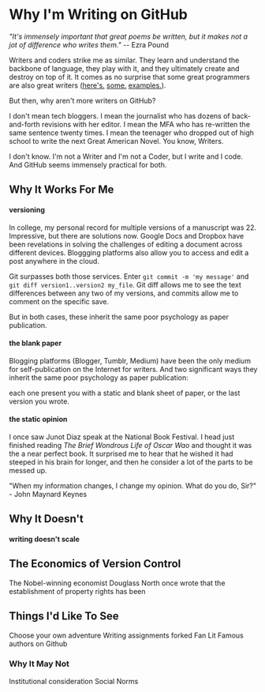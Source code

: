 # Why I'm Writing on GitHub

_"It's immensely important that great poems be written, but it makes not a jot of difference who writes them."_  -- Ezra Pound

Writers and coders strike me as similar. They learn and understand the backbone of language, they play with it, and they ultimately create and destroy on top of it. It comes as no surprise that some great programmers are also great writers ([here's.](http://chadfowler.com/) [some.](https://plus.google.com/110981030061712822816/posts) [examples.](http://www.aaronsw.com/weblog/)).

But then, why aren't more writers on GitHub?

I don't mean tech bloggers. I mean the journalist who has dozens of back-and-forth revisions with her editor. I mean the MFA who has re-written the same sentence twenty times. I mean the teenager who dropped out of high school to write the next Great American Novel. You know, Writers. 

I don't know. I'm not a Writer and I'm not a Coder, but I write and I code. And GitHub seems immensely practical for both.

## Why It Works For Me
#### versioning
In college, my personal record for multiple versions of a manuscript was 22. Impressive, but there are solutions now. Google Docs and Dropbox have been revelations in solving the challenges of editing a document across different devices. Bloggging platforms also allow you to access and edit a post anywhere in the cloud.

Git surpasses both those services. Enter `git commit -m 'my message'` and `git diff version1..version2 my_file`. Git diff allows me to see the text differences between any two of my versions, and commits allow me to comment on the specific save. 

But in both cases, these inherit the same poor psychology as paper publication.

#### the blank paper
Blogging platforms (Blogger, Tumblr, Medium) have been the only medium for self-publication on the Internet for writers. And two significant ways they inherit the same poor psychology as paper publication: 

each one present you with a static and blank sheet of paper, or the last version you wrote. 

#### the static opinion
I once saw Junot Diaz speak at the National Book Festival. I head just finished reading _The Brief Wondrous Life of Oscar Wao_ and thought it was the a near perfect book. It surprised me to hear that he wished it had steeped in his brain for longer, and then he consider a lot of the parts to be messed up. 



"When my information changes, I change my opinion. What do you do, Sir?" - John Maynard Keynes

## Why It Doesn't
#### writing doesn't scale

## The Economics of Version Control
The Nobel-winning economist Douglass North once wrote that the establishment of property rights has been  

## Things I'd Like To See
Choose your own adventure
Writing assignments forked
Fan Lit
Famous authors on Github

### Why It May Not
Institutional consideration
Social Norms

